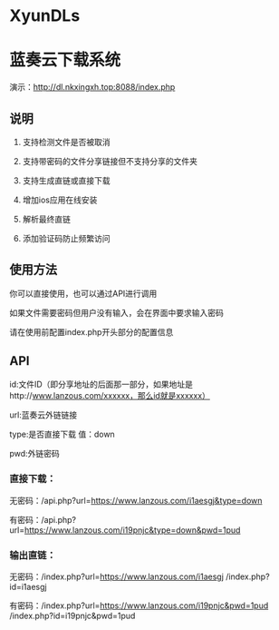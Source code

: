 # XyunDLs
# 蓝奏云下载系统

演示：http://dl.nkxingxh.top:8088/index.php

## 说明
1. 支持检测文件是否被取消

2. 支持带密码的文件分享链接但不支持分享的文件夹

3. 支持生成直链或直接下载

4. 增加ios应用在线安装

5. 解析最终直链

6. 添加验证码防止频繁访问

## 使用方法

你可以直接使用，也可以通过API进行调用

如果文件需要密码但用户没有输入，会在界面中要求输入密码

请在使用前配置index.php开头部分的配置信息

## API

id:文件ID（即分享地址的后面那一部分，如果地址是http://www.lanzous.com/xxxxxx，那么id就是xxxxxx）

url:蓝奏云外链链接

type:是否直接下载 值：down

pwd:外链密码

### 直接下载：

无密码：/api.php?url=https://www.lanzous.com/i1aesgj&type=down

有密码：/api.php?url=https://www.lanzous.com/i19pnjc&type=down&pwd=1pud


### 输出直链：

无密码：/index.php?url=https://www.lanzous.com/i1aesgj
       /index.php?id=i1aesgj

有密码：/index.php?url=https://www.lanzous.com/i19pnjc&pwd=1pud
       /index.php?id=i19pnjc&pwd=1pud

